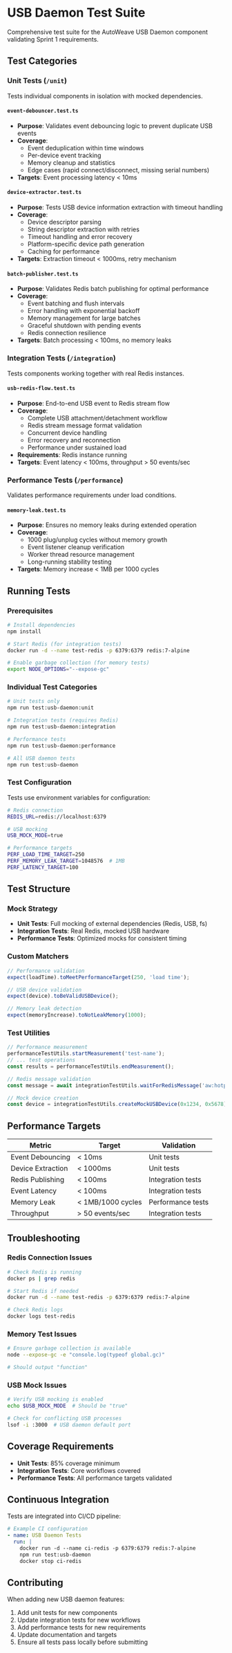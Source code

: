 # USB Daemon Test Suite

Comprehensive test suite for the AutoWeave USB Daemon component validating Sprint 1 requirements.

## Test Categories

### Unit Tests (`/unit`)

Tests individual components in isolation with mocked dependencies.

#### `event-debouncer.test.ts`
- **Purpose**: Validates event debouncing logic to prevent duplicate USB events
- **Coverage**: 
  - Event deduplication within time windows
  - Per-device event tracking
  - Memory cleanup and statistics
  - Edge cases (rapid connect/disconnect, missing serial numbers)
- **Targets**: Event processing latency < 10ms

#### `device-extractor.test.ts`
- **Purpose**: Tests USB device information extraction with timeout handling
- **Coverage**:
  - Device descriptor parsing
  - String descriptor extraction with retries
  - Timeout handling and error recovery
  - Platform-specific device path generation
  - Caching for performance
- **Targets**: Extraction timeout < 1000ms, retry mechanism

#### `batch-publisher.test.ts`
- **Purpose**: Validates Redis batch publishing for optimal performance
- **Coverage**:
  - Event batching and flush intervals
  - Error handling with exponential backoff
  - Memory management for large batches
  - Graceful shutdown with pending events
  - Redis connection resilience
- **Targets**: Batch processing < 100ms, no memory leaks

### Integration Tests (`/integration`)

Tests components working together with real Redis instances.

#### `usb-redis-flow.test.ts`
- **Purpose**: End-to-end USB event to Redis stream flow
- **Coverage**:
  - Complete USB attachment/detachment workflow
  - Redis stream message format validation
  - Concurrent device handling
  - Error recovery and reconnection
  - Performance under sustained load
- **Requirements**: Redis instance running
- **Targets**: Event latency < 100ms, throughput > 50 events/sec

### Performance Tests (`/performance`)

Validates performance requirements under load conditions.

#### `memory-leak.test.ts`
- **Purpose**: Ensures no memory leaks during extended operation
- **Coverage**:
  - 1000 plug/unplug cycles without memory growth
  - Event listener cleanup verification
  - Worker thread resource management
  - Long-running stability testing
- **Targets**: Memory increase < 1MB per 1000 cycles

## Running Tests

### Prerequisites

```bash
# Install dependencies
npm install

# Start Redis (for integration tests)
docker run -d --name test-redis -p 6379:6379 redis:7-alpine

# Enable garbage collection (for memory tests)
export NODE_OPTIONS="--expose-gc"
```

### Individual Test Categories

```bash
# Unit tests only
npm run test:usb-daemon:unit

# Integration tests (requires Redis)
npm run test:usb-daemon:integration

# Performance tests
npm run test:usb-daemon:performance

# All USB daemon tests
npm run test:usb-daemon
```

### Test Configuration

Tests use environment variables for configuration:

```bash
# Redis connection
REDIS_URL=redis://localhost:6379

# USB mocking
USB_MOCK_MODE=true

# Performance targets
PERF_LOAD_TIME_TARGET=250
PERF_MEMORY_LEAK_TARGET=1048576  # 1MB
PERF_LATENCY_TARGET=100
```

## Test Structure

### Mock Strategy

- **Unit Tests**: Full mocking of external dependencies (Redis, USB, fs)
- **Integration Tests**: Real Redis, mocked USB hardware
- **Performance Tests**: Optimized mocks for consistent timing

### Custom Matchers

```typescript
// Performance validation
expect(loadTime).toMeetPerformanceTarget(250, 'load time');

// USB device validation
expect(device).toBeValidUSBDevice();

// Memory leak detection
expect(memoryIncrease).toNotLeakMemory(1000);
```

### Test Utilities

```typescript
// Performance measurement
performanceTestUtils.startMeasurement('test-name');
// ... test operations
const results = performanceTestUtils.endMeasurement();

// Redis message validation
const message = await integrationTestUtils.waitForRedisMessage('aw:hotplug');

// Mock device creation
const device = integrationTestUtils.createMockUSBDevice(0x1234, 0x5678);
```

## Performance Targets

| Metric | Target | Validation |
|--------|--------|------------|
| Event Debouncing | < 10ms | Unit tests |
| Device Extraction | < 1000ms | Unit tests |
| Redis Publishing | < 100ms | Integration tests |
| Event Latency | < 100ms | Integration tests |
| Memory Leak | < 1MB/1000 cycles | Performance tests |
| Throughput | > 50 events/sec | Integration tests |

## Troubleshooting

### Redis Connection Issues

```bash
# Check Redis is running
docker ps | grep redis

# Start Redis if needed
docker run -d --name test-redis -p 6379:6379 redis:7-alpine

# Check Redis logs
docker logs test-redis
```

### Memory Test Issues

```bash
# Ensure garbage collection is available
node --expose-gc -e "console.log(typeof global.gc)"

# Should output "function"
```

### USB Mock Issues

```bash
# Verify USB mocking is enabled
echo $USB_MOCK_MODE  # Should be "true"

# Check for conflicting USB processes
lsof -i :3000  # USB daemon default port
```

## Coverage Requirements

- **Unit Tests**: 85% coverage minimum
- **Integration Tests**: Core workflows covered
- **Performance Tests**: All performance targets validated

## Continuous Integration

Tests are integrated into CI/CD pipeline:

```yaml
# Example CI configuration
- name: USB Daemon Tests
  run: |
    docker run -d --name ci-redis -p 6379:6379 redis:7-alpine
    npm run test:usb-daemon
    docker stop ci-redis
```

## Contributing

When adding new USB daemon features:

1. Add unit tests for new components
2. Update integration tests for new workflows
3. Add performance tests for new requirements
4. Update documentation and targets
5. Ensure all tests pass locally before submitting